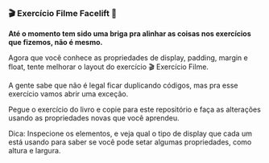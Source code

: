 ### 🎬 Exercício Filme Facelift 💅

**Até o momento tem sido uma briga pra alinhar as coisas nos exercícios que fizemos, não é mesmo.**

Agora que você conhece as propriedades de display, padding, margin e float, tente melhorar o layout do exercício 🎬 Exercício Filme.

A gente sabe que não é legal ficar duplicando códigos, mas pra esse exercício vamos abrir uma exceção. 

Pegue o exercício do livro e copie para este repositório e faça as alterações usando as propriedades novas que você aprendeu.

Dica: Inspecione os elementos, e veja qual o tipo de display que cada um está usando para saber se você pode setar algumas propriedades, como altura e largura.
